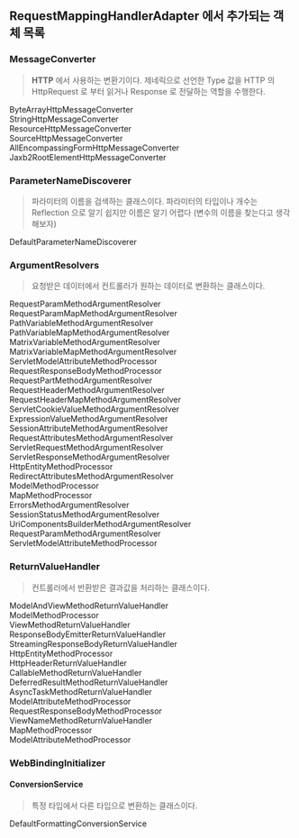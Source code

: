 ## RequestMappingHandlerAdapter 에서 추가되는 객체 목록

### MessageConverter

> **HTTP** 에서 사용하는 변환기이다. 제네릭으로 선언한 Type 값을 HTTP 의 HttpRequest 로 부터 읽거나 Response 로 전달하는 역할을 수행한다.

ByteArrayHttpMessageConverter<br>
StringHttpMessageConverter<br>
ResourceHttpMessageConverter<br>
SourceHttpMessageConverter<br>
AllEncompassingFormHttpMessageConverter<br>
Jaxb2RootElementHttpMessageConverter<br>

### ParameterNameDiscoverer

> 파라미터의 이름을 검색하는 클래스이다. 파라미터의 타입이나 개수는 Reflection 으로 알기 쉽지만 이름은 알기 어렵다 (변수의 이름을 찾는다고 생각해보자)

DefaultParameterNameDiscoverer

### ArgumentResolvers

> 요청받은 데이터에서 컨트롤러가 원하는 데이터로 변환하는 클래스이다.

RequestParamMethodArgumentResolver<br>
RequestParamMapMethodArgumentResolver<br>
PathVariableMethodArgumentResolver<br>
PathVariableMapMethodArgumentResolver<br>
MatrixVariableMethodArgumentResolver<br>
MatrixVariableMapMethodArgumentResolver<br>
ServletModelAttributeMethodProcessor<br>
RequestResponseBodyMethodProcessor<br>
RequestPartMethodArgumentResolver<br>
RequestHeaderMethodArgumentResolver<br>
RequestHeaderMapMethodArgumentResolver<br>
ServletCookieValueMethodArgumentResolver<br>
ExpressionValueMethodArgumentResolver<br>
SessionAttributeMethodArgumentResolver<br>
RequestAttributesMethodArgumentResolver<br>
ServletRequestMethodArgumentResolver<br>
ServletResponseMethodArgumentResolver<br>
HttpEntityMethodProcessor<br>
RedirectAttributesMethodArgumentResolver<br>
ModelMethodProcessor<br>
MapMethodProcessor<br>
ErrorsMethodArgumentResolver<br>
SessionStatusMethodArgumentResolver<br>
UriComponentsBuilderMethodArgumentResolver<br>
RequestParamMethodArgumentResolver<br>
ServletModelAttributeMethodProcessor<br>

### ReturnValueHandler

> 컨트롤러에서 반환받은 결과값을 처리하는 클래스이다.

ModelAndViewMethodReturnValueHandler<br>
ModelMethodProcessor<br>
ViewMethodReturnValueHandler<br>
ResponseBodyEmitterReturnValueHandler<br>
StreamingResponseBodyReturnValueHandler<br>
HttpEntityMethodProcessor<br>
HttpHeaderReturnValueHandler<br>
CallableMethodReturnValueHandler<br>
DeferredResultMethodReturnValueHandler<br>
AsyncTaskMethodReturnValueHandler<br>
ModelAttributeMethodProcessor<br>
RequestResponseBodyMethodProcessor<br>
ViewNameMethodReturnValueHandler<br>
MapMethodProcessor<br>
ModelAttributeMethodProcessor<br>

### WebBindingInitializer

#### ConversionService

> 특정 타입에서 다른 타입으로 변환하는 클래스이다.

DefaultFormattingConversionService

